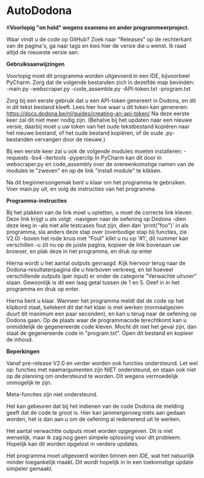 # AutoDodona

#**Voorlopig "on hold" wegens examens en ander programmeerproject.**

Waar vindt u de code op GitHub?
Zoek naar "Releases" op de rechterkant van de pagina's, ga naar tags en kies hier de versie die u wenst. Ik raad altijd de nieuwste versie aan.


**Gebruiksaanwijzingen**

Voorlopig moet dit programma worden uitgevoerd in een IDE, bijvoorbeel PyCharm. Zorg dat de volgende bestanden zich in dezelfde map bevinden:
-main.py
-webscraper.py
-code_assemble.py
-API-token.txt
-program.txt

Zorg bij een eerste gebruik dat u een API-token genereert in Dodona, en dit in dit tekst bestand kleeft. Lees hier hoe waar u dit token kan genereren: https://docs.dodona.be/nl/guides/creating-an-api-token/
Na deze eerste keer zal dit niet meer nodig zijn. (Behalve bij het updaten naar een nieuwe versie, daarbij moet u uw token van het oude tekstbestand kopiëren naar het nieuwe bestand, of het oude bestand kopiëren, of de oude .py-bestanden vervangen door de nieuwe.)

Bij een eerste keer zal u ook de volgende modules moeten installeren:
-requests
-bs4
-itertools
-pyperclip
In PyCharm kan dit door in webscraper.py en code_assembly over de overeenkomstige namen van de modules te "zweven" en op de link "install module" te klikken. 

Na dit beginnersongemak bent u klaar om het programma te gebruiken. Voer main.py uit, en volg de instructies van het programma. 


**Programma-instructies**

Bij het plakken van de link moet u opletten, u moet de correcte link kleven. 
Deze link krijgt u als volgt:
-navigeer naar de oefening op Dodona
-dien deze leeg in
-als niet alle testcases fout zijn, dien dan 'print("foo")' in als programma, sla anders deze stap over (overbodige stap bij functies, zie V2.0)
-boven het rode kruis met "Fout" klikt u nu op '#1', dit nummer kan verschillen
-u zit nu op de juiste pagina, kopieer de link bovenaan uw browser, en plak deze in het programma, en druk op enter

Hierna wordt u het aantal outputs gevraagd. Kijk hiervoor terug naar de Dodona-resultatenpagina die u hierboven verkreeg, en tel hoeveel verschillende outputs (per input) er onder de categorie "Verwachte uitvoer" staan. Gewoonlijk is dit een laag getal tussen de 1 en 5. Geef in in het programma en druk op enter.

Hierna bent u klaar. Wanneer het programma meldt dat de code op het klipbord staat, betekent dit dat het klaar is met werken (normaalgezien duurt dit maximum een paar seconden), en kan u terug naar de oefening op Dodona gaan. Op de plaats waar de programmacode terechtkomt kan u onmiddelijk de gegenereerde code kleven. Mocht dit niet het geval zijn, dan staat de gegenereerde code in "program.txt". Open dit bestand en kopieer de inhoud.


**Beperkingen**

Vanaf pre-release V2.0 en verder worden ook functies ondersteund. Let wel op: functies met naamargumenten zijn NIET ondersteund, en staan ook niet op de planning om ondersteund te worden. Dit wegens vermoedelijk onmogelijk te zijn.

Meta-functies zijn niet ondersteund.

Het kan gebeuren dat bij het indienen van de code Dodona de melding geeft dat de code te groot is. Hier kan jammergenoeg niets aan gedaan worden, het is dan aan u om de oefening al redenerend uit te werken. 

Het aantal verwachtte outputs moet worden opgegeven. Dit is niet wenselijk, maar ik zag nog geen simpele oplossing voor dit probleem. Hopelijk kan dit worden opgelost in verdere updates.

Het programma moet uitgevoerd worden binnen een IDE, wat het natuurlijk minder toegankelijk maakt. Dit wordt hopelijk in in een toekomstige update simpeler gemaakt.
